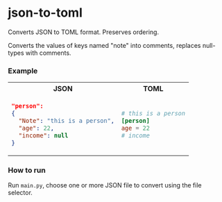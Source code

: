 # json-to-toml
Converts JSON to TOML format. Preserves ordering.

Converts the values of keys named "note" into comments, replaces null-types with comments.
### Example
<table>
<tr>
<th> JSON </th>
<th> TOML </th>
</tr>
<tr>
<td>

```json
"person":
{
  "Note": "this is a person",
  "age": 22,
  "income": null
}

```

</td>
<td>

```toml
# this is a person
[person]
age = 22
# income
```

</td>
</tr>
</table>

### How to run
Run `main.py`, choose one or more JSON file to convert using the file selector.
